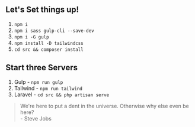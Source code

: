 ## Let's Set things up!
1. `npm i`
2. `npm i sass gulp-cli --save-dev`
3. `npm i -G gulp`
4. `npm install -D tailwindcss`
5. `cd src && composer install`

## Start three Servers
1. Gulp - `npm run gulp`
2. Tailwind - `npm run tailwind`
3. Laravel - `cd src && php artisan serve`

> We're here to put a dent in the universe. Otherwise why else even be here? <br>
\- Steve Jobs